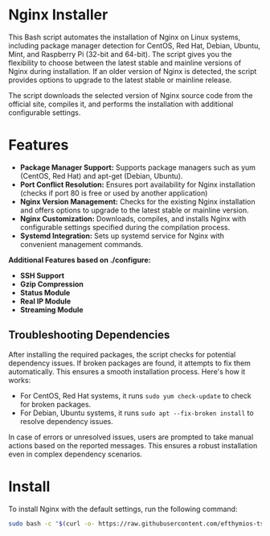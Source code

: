 # Nginx Installer

This Bash script automates the installation of Nginx on Linux systems, including package manager detection for CentOS, Red Hat, Debian, Ubuntu, Mint, and Raspberry Pi (32-bit and 64-bit). The script gives you the flexibility to choose between the latest stable and mainline versions of Nginx during installation. If an older version of Nginx is detected, the script provides options to upgrade to the latest stable or mainline release.

The script downloads the selected version of Nginx source code from the official site, compiles it, and performs the installation with additional configurable settings.

# Features

- **Package Manager Support:** Supports package managers such as yum (CentOS, Red Hat) and apt-get (Debian, Ubuntu).
- **Port Conflict Resolution:** Ensures port availability for Nginx installation (checks if port 80 is free or used by another application)
- **Nginx Version Management:** Checks for the existing Nginx installation and offers options to upgrade to the latest stable or mainline version.
- **Nginx Customization:** Downloads, compiles, and installs Nginx with configurable settings specified during the compilation process.
- **Systemd Integration:** Sets up systemd service for Nginx with convenient management commands.

**Additional Features based on ./configure:**

- **SSH Support** 
- **Gzip Compression** 
- **Status Module** 
- **Real IP Module** 
- **Streaming Module**

## Troubleshooting Dependencies

After installing the required packages, the script checks for potential dependency issues. If broken packages are found, 
it attempts to fix them automatically. This ensures a smooth installation process. Here's how it works:

- For CentOS, Red Hat systems, it runs `sudo yum check-update` to check for broken packages.
- For Debian, Ubuntu systems, it runs `sudo apt --fix-broken install` to resolve dependency issues.

In case of errors or unresolved issues, users are prompted to take manual actions based on the reported messages. 
This ensures a robust installation even in complex dependency scenarios.

# Install

To install Nginx with the default settings, run the following command:

```bash
sudo bash -c "$(curl -o- https://raw.githubusercontent.com/efthymios-tserepas/nginx/main/nginx.sh)"
